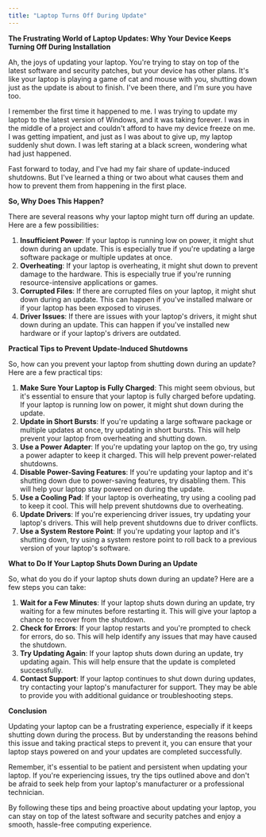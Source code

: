 ```yaml
---
title: "Laptop Turns Off During Update"
---
```


**The Frustrating World of Laptop Updates: Why Your Device Keeps Turning Off During Installation**

 Ah, the joys of updating your laptop. You're trying to stay on top of the latest software and security patches, but your device has other plans. It's like your laptop is playing a game of cat and mouse with you, shutting down just as the update is about to finish. I've been there, and I'm sure you have too.

I remember the first time it happened to me. I was trying to update my laptop to the latest version of Windows, and it was taking forever. I was in the middle of a project and couldn't afford to have my device freeze on me. I was getting impatient, and just as I was about to give up, my laptop suddenly shut down. I was left staring at a black screen, wondering what had just happened.

Fast forward to today, and I've had my fair share of update-induced shutdowns. But I've learned a thing or two about what causes them and how to prevent them from happening in the first place.

**So, Why Does This Happen?**

There are several reasons why your laptop might turn off during an update. Here are a few possibilities:

1. **Insufficient Power**: If your laptop is running low on power, it might shut down during an update. This is especially true if you're updating a large software package or multiple updates at once.
2. **Overheating**: If your laptop is overheating, it might shut down to prevent damage to the hardware. This is especially true if you're running resource-intensive applications or games.
3. **Corrupted Files**: If there are corrupted files on your laptop, it might shut down during an update. This can happen if you've installed malware or if your laptop has been exposed to viruses.
4. **Driver Issues**: If there are issues with your laptop's drivers, it might shut down during an update. This can happen if you've installed new hardware or if your laptop's drivers are outdated.

**Practical Tips to Prevent Update-Induced Shutdowns**

So, how can you prevent your laptop from shutting down during an update? Here are a few practical tips:

1. **Make Sure Your Laptop is Fully Charged**: This might seem obvious, but it's essential to ensure that your laptop is fully charged before updating. If your laptop is running low on power, it might shut down during the update.
2. **Update in Short Bursts**: If you're updating a large software package or multiple updates at once, try updating in short bursts. This will help prevent your laptop from overheating and shutting down.
3. **Use a Power Adapter**: If you're updating your laptop on the go, try using a power adapter to keep it charged. This will help prevent power-related shutdowns.
4. **Disable Power-Saving Features**: If you're updating your laptop and it's shutting down due to power-saving features, try disabling them. This will help your laptop stay powered on during the update.
5. **Use a Cooling Pad**: If your laptop is overheating, try using a cooling pad to keep it cool. This will help prevent shutdowns due to overheating.
6. **Update Drivers**: If you're experiencing driver issues, try updating your laptop's drivers. This will help prevent shutdowns due to driver conflicts.
7. **Use a System Restore Point**: If you're updating your laptop and it's shutting down, try using a system restore point to roll back to a previous version of your laptop's software.

**What to Do If Your Laptop Shuts Down During an Update**

So, what do you do if your laptop shuts down during an update? Here are a few steps you can take:

1. **Wait for a Few Minutes**: If your laptop shuts down during an update, try waiting for a few minutes before restarting it. This will give your laptop a chance to recover from the shutdown.
2. **Check for Errors**: If your laptop restarts and you're prompted to check for errors, do so. This will help identify any issues that may have caused the shutdown.
3. **Try Updating Again**: If your laptop shuts down during an update, try updating again. This will help ensure that the update is completed successfully.
4. **Contact Support**: If your laptop continues to shut down during updates, try contacting your laptop's manufacturer for support. They may be able to provide you with additional guidance or troubleshooting steps.

**Conclusion**

Updating your laptop can be a frustrating experience, especially if it keeps shutting down during the process. But by understanding the reasons behind this issue and taking practical steps to prevent it, you can ensure that your laptop stays powered on and your updates are completed successfully.

Remember, it's essential to be patient and persistent when updating your laptop. If you're experiencing issues, try the tips outlined above and don't be afraid to seek help from your laptop's manufacturer or a professional technician.

By following these tips and being proactive about updating your laptop, you can stay on top of the latest software and security patches and enjoy a smooth, hassle-free computing experience.